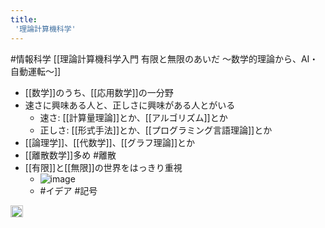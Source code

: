 ```yaml
---
title:
 '理論計算機科学'
---
```


#情報科学
[[理論計算機科学入門 有限と無限のあいだ 〜数学的理論から、AI・自動運転〜]]
- [[数学]]のうち、[[応用数学]]の一分野
- 速さに興味ある人と、正しさに興味がある人とがいる
    - 速さ: [[計算量理論]]とか、[[アルゴリズム]]とか
    - 正しさ: [[形式手法]]とか、[[プログラミング言語理論]]とか
- [[論理学]]、[[代数学]]、[[グラフ理論]]とか
- [[離散数学]]多め #離散
- [[有限]]と[[無限]]の世界をはっきり重視
    - ![image](https://gyazo.com/e218ec1c0e4b3f7e6001ad9d906c2673/thumb/1000)
    - #イデア #記号
<img src='https://scrapbox.io/api/pages/blu3mo-public/情報科学の達人/icon' alt='情報科学の達人.icon' height="19.5"/>
